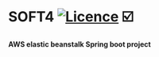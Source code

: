 # SOFT4 [![Licence](https://img.shields.io/badge/licence-Apache%20Licence%20%282.0%29-blue.svg)](https://www.apache.org/licenses/LICENSE-2.0) :ballot_box_with_check:
**AWS elastic beanstalk Spring boot project**


